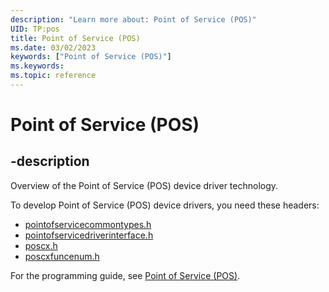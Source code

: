 ```yaml
---
description: "Learn more about: Point of Service (POS)"
UID: TP:pos
title: Point of Service (POS)
ms.date: 03/02/2023
keywords: ["Point of Service (POS)"]
ms.keywords: 
ms.topic: reference
---
```


# Point of Service (POS)

## -description

Overview of the Point of Service (POS) device driver technology.

To develop Point of Service (POS) device drivers, you need these headers:

- [pointofservicecommontypes.h](../pointofservicecommontypes/index.md)
- [pointofservicedriverinterface.h](../pointofservicedriverinterface/index.md)
- [poscx.h](../poscx/index.md)
- [poscxfuncenum.h](../poscxfuncenum/index.md)

For the programming guide, see [Point of Service (POS)](/windows-hardware/drivers/pos).

